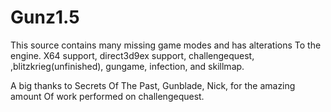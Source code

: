 # Gunz1.5

This source contains many missing game modes and has alterations
To the engine. X64 support, direct3d9ex support, challengequest,
,blitzkrieg(unfinished), gungame, infection, and skillmap. 

A big thanks to Secrets Of The Past, Gunblade, Nick, for the amazing amount 
Of work performed on challengequest. 
